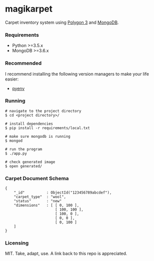 # magikarpet
Carpet inventory system using [Polygon 3](https://www.j-raedler.de/projects/polygon/) and [MongoDB](https://www.mongodb.com/download-center).

### Requirements
* Python >=3.5.x
* MongoDB >=3.6.x

### Recommended
I recommend installing the following version managers to make your life easier:
* [pyenv](https://github.com/pyenv/pyenv)

### Running
```
# navigate to the project directory
$ cd <project directory>/

# install dependencies
$ pip install -r requirements/local.txt

# make sure mongodb is running
$ mongod

# run the program
$ ./app.py

# check generated image
$ open generated/
```

### Carpet Document Schema
```
{
    "_id"          : ObjectId("123456789abcdef"),
    "carpet_type"  : "wool",
    "status"       : "new"
    "dimensions"   : [ [ 0, 100 ],
                       [ 100, 100 ],
                       [ 100, 0 ],
                       [ 0, 0 ],
                       [ 0, 100 ]
    ]
}
```

### Licensing
MIT. Take, adapt, use. A link back to this repo is appreciated.
